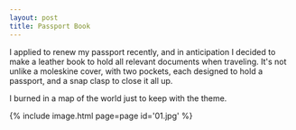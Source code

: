 ```yaml
---
layout: post
title: Passport Book
---
```

I applied to renew my passport recently, and in anticipation I decided to make
a leather book to hold all relevant documents when traveling. It's not unlike a
moleskine cover, with two pockets, each designed to hold a passport, and a snap
clasp to close it all up.

I burned in a map of the world just to keep with the theme.

{% include image.html page=page id='01.jpg' %}
